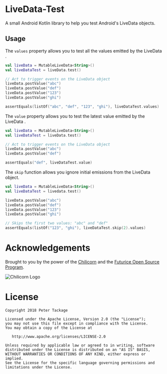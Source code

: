 # LiveData-Test

A small Android Kotlin library to help you test Android's LiveData objects.

## Usage

The `values` property allows you to test all the values emitted by the LiveData .

```kotlin
val liveData = MutableLiveData<String>()
val liveDataTest = liveData.test()

// Act to trigger events on the LiveData object
liveData.postValue("abc")
liveData.postValue("def")
liveData.postValue("123")
liveData.postValue("ghi")

assertEquals(listOf("abc", "def", "123", "ghi"), liveDataTest.values)

```

The `value` property allows you to test the latest value emitted by the LiveData .

```kotlin
val liveData = MutableLiveData<String>()
val liveDataTest = liveData.test()

// Act to trigger events on the LiveData object
liveData.postValue("abc")
liveData.postValue("def")

assertEquals("def", liveDataTest.value)

```

The `skip` function allows you ignore initial emissions from the LiveData object.

```kotlin
val liveData = MutableLiveData<String>()
val liveDataTest = livedata.test()

liveData.postValue("abc")
liveData.postValue("def")
liveData.postValue("123")
liveData.postValue("ghi")

// Skips the first two values: "abc" and "def"
assertEquals(listOf("123", "ghi"), liveDataTest.skip(2).values)
```

# Acknowledgements

Brought to you by the power of the [Chilicorn](http://spiceprogram.org/chilicorn-history/) and the [Futurice Open Source Program](http://spiceprogram.org/).

![Chilicorn Logo](https://raw.githubusercontent.com/futurice/spiceprogram/gh-pages/assets/img/logo/chilicorn_no_text-256.png)

License
=======

    Copyright 2018 Peter Tackage

    Licensed under the Apache License, Version 2.0 (the "License");
    you may not use this file except in compliance with the License.
    You may obtain a copy of the License at

       http://www.apache.org/licenses/LICENSE-2.0

    Unless required by applicable law or agreed to in writing, software
    distributed under the License is distributed on an "AS IS" BASIS,
    WITHOUT WARRANTIES OR CONDITIONS OF ANY KIND, either express or implied.
    See the License for the specific language governing permissions and
    limitations under the License.